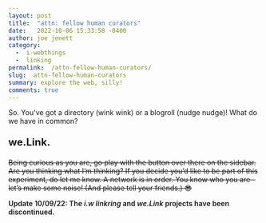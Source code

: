 ```yaml
---
layout: post
title:  "attn: fellow human curators"
date:   2022-10-06 15:33:58 -0400
author: joe jenett
category:
  -  i-webthings
  -  linking
permalink:  /attn-fellow-human-curators/
slug:  attn-fellow-human-curators
summary: explore the web, silly!
comments: true
---
```

<p>So. You've got a directory (wink wink) or a blogroll (nudge nudge)! What do we have in common?</p>
<p style="font-size:1.45em;font-weight:700;">we.Link.</p>
<p style="text-decoration:line-through;">Being curious as you are, go play with the button over there on the sidebar. Are you thinking what I’m thinking? If you decide you’d like to be part of this experiment, do let me know. A network is in order.  You know who you are - let’s make some noise! (And please tell your friends.) 😎</p>
<p style="font-weight:600;">Update 10/09/22: The <em>i.w linkring</em> and <em>we.Link</em> projects have been discontinued.</p>

<a href="https://brid.gy/publish/twitter"></a>
<data class="p-bridgy-omit-link" value="false"></data>
